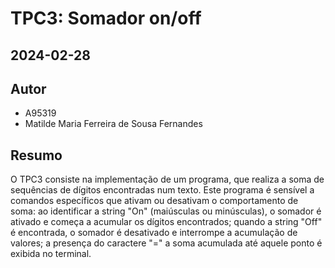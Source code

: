 # TPC3: Somador on/off
## 2024-02-28

## Autor
- A95319
- Matilde Maria Ferreira de Sousa Fernandes

## Resumo
O TPC3 consiste na implementação de um programa, que realiza a soma de sequências de dígitos encontradas num texto. Este programa é sensível a comandos específicos que ativam ou desativam o comportamento de soma: ao identificar a string "On" (maiúsculas ou minúsculas), o somador é ativado e começa a acumular os dígitos encontrados; quando a string "Off" é encontrada, o somador é desativado e interrompe a acumulação de valores; a presença do caractere "=" a soma acumulada até aquele ponto é exibida no terminal.
